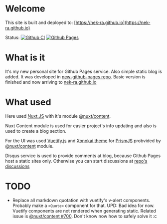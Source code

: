 # Welcome

This site is built and deployed to: [https://nek-ra.github.io](https://nek-ra.github.io)

Status: 
[![Github CI](https://github.com/NEK-RA/nek-ra.github.io/actions/workflows/github-ci.yml/badge.svg)](https://github.com/NEK-RA/nek-ra.github.io/actions/workflows/github-ci.yml) [![Github Pages](https://github.com/NEK-RA/nek-ra.github.io/actions/workflows/github-cd-ghpages.yml/badge.svg)](https://github.com/NEK-RA/nek-ra.github.io/actions/workflows/github-cd-ghpages.yml)

# What is it

It's my new personal site for Github Pages service. Also simple static blog is added.
It was developed in [new-github-pages repo](https://github.com/nek-ra/new-github-pages). Basic version is finished and now arriving to [nek-ra.github.io](https://nek-ra.github.io)

# What used

Here used [Nuxt.JS](https://nuxtjs.org/) with it's module [@nuxt/content](https://content.nuxtjs.org/).

Nuxt Content module is used for easier project's info updating and also is used to create a blog section.

For the UI was used [Vuetify.js](https://vuetifyjs.com) and [Xonokai theme](https://github.com/PrismJS/prism-themes/blob/master/themes/prism-xonokai.css) for [PrismJS](https://prismjs.com/) probvided by [@nuxt/content](https://content.nuxtjs.org/) module.

Disqus service is used to provide comments at blog, because Github Pages host a static sites only. Otherwise you can start discussions at [repo's discussions](https://github.com/NEK-RA/nek-ra.github.io/discussions)


# TODO

- Replace all markdown quotation with vuetify's v-alert components. Probably make a `<Quote>` component for that.
UPD: Bad idea for now. Vuetify components are not rendered when generating static. Related issue is [@nuxt/content #700](https://github.com/nuxt/content/issues/700). Don't know now how to safely solve it :c